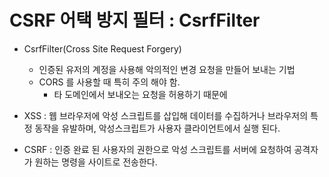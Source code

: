 # CSRF 어택 방지 필터 : CsrfFilter

- CsrfFilter(Cross Site Request Forgery)
  - 인증된 유저의 계정을 사용해 악의적인 변경 요청을 만들어 보내는 기법
  - CORS 를 사용할 때 특히 주의 해야 함.
    - 타 도메인에서 보내오는 요청을 허용하기 때문에
    
- XSS : 웹 브라우저에 악성 스크립트를 삽입해 데이터를 수집하거나 브라우저의 특정 동작을 유발하며, 악성스크립트가 사용자 클라이언트에서 실행 된다.
- CSRF : 인증 완료 된 사용자의 권한으로 악성 스크립트를 서버에 요청하여 공격자가 원하는 명령을 사이트로 전송한다.
 
 
